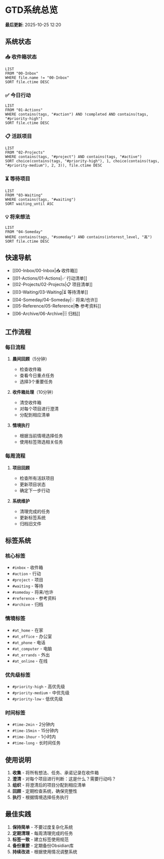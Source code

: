 # GTD系统总览

**最后更新**: 2025-10-25 12:20

## 系统状态

### 📥 收件箱状态
```dataview
LIST
FROM "00-Inbox"
WHERE file.name != "00-Inbox"
SORT file.ctime DESC
```

### ✅ 今日行动
```dataview
LIST
FROM "01-Actions"
WHERE contains(tags, "#action") AND !completed AND contains(tags, "#priority-high")
SORT file.ctime DESC
```

### 📋 活跃项目
```dataview
LIST
FROM "02-Projects"
WHERE contains(tags, "#project") AND contains(tags, "#active")
SORT choice(contains(tags, "#priority-high"), 1, choice(contains(tags, "#priority-medium"), 2, 3)), file.ctime DESC
```

### ⏳ 等待项目
```dataview
LIST
FROM "03-Waiting"
WHERE contains(tags, "#waiting")
SORT waiting_until ASC
```

### 💡 将来想法
```dataview
LIST
FROM "04-Someday"
WHERE contains(tags, "#someday") AND contains(interest_level, "高")
SORT file.ctime DESC
```

## 快速导航

- [[00-Inbox/00-Inbox|📥 收件箱]]
- [[01-Actions/01-Actions|✅ 行动清单]]
- [[02-Projects/02-Projects|📋 项目清单]]
- [[03-Waiting/03-Waiting|⏳ 等待清单]]
- [[04-Someday/04-Someday|💡 将来/也许]]
- [[05-Reference/05-Reference|📚 参考资料]]
- [[06-Archive/06-Archive|🗄️ 归档]]

## 工作流程

### 每日流程
1. **晨间回顾**（5分钟）
   - 检查收件箱
   - 查看今日重点任务
   - 选择3个重要任务

2. **收件箱处理**（10分钟）
   - 清空收件箱
   - 对每个项目进行澄清
   - 分配到相应清单

3. **情境执行**
   - 根据当前情境选择任务
   - 使用标签筛选相关任务

### 每周流程
1. **项目回顾**
   - 检查所有活跃项目
   - 更新项目状态
   - 确定下一步行动

2. **系统维护**
   - 清理完成的任务
   - 更新标签系统
   - 归档旧文件

## 标签系统

### 核心标签
- `#inbox` - 收件箱
- `#action` - 行动
- `#project` - 项目
- `#waiting` - 等待
- `#someday` - 将来/也许
- `#reference` - 参考资料
- `#archive` - 归档

### 情境标签
- `#at_home` - 在家
- `#at_office` - 办公室
- `#at_phone` - 电话
- `#at_computer` - 电脑
- `#at_errands` - 外出
- `#at_online` - 在线

### 优先级标签
- `#priority-high` - 高优先级
- `#priority-medium` - 中优先级
- `#priority-low` - 低优先级

### 时间标签
- `#time-2min` - 2分钟内
- `#time-15min` - 15分钟内
- `#time-1hour` - 1小时内
- `#time-long` - 长时间任务

## 使用说明

1. **收集** - 将所有想法、任务、承诺记录在收件箱
2. **澄清** - 对每个项目进行判断：这是什么？需要行动吗？
3. **组织** - 将澄清后的项目分配到相应清单
4. **回顾** - 定期检查系统，确保完整性
5. **执行** - 根据情境选择任务执行

## 最佳实践

1. **保持简单** - 不要过度复杂化系统
2. **定期清理** - 每周清理完成的任务
3. **标签一致** - 建立标签使用规范
4. **备份重要** - 定期备份Obsidian库
5. **持续改进** - 根据使用情况调整系统
